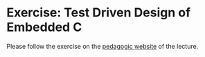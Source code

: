Exercise: Test Driven Design of Embedded C
==========================================

Please follow the exercise on the [pedagogic
website](https://sen.enst.fr/test-driven-design-embedded-c) of the
lecture.
